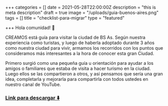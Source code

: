 +++
categories = []
date = 2021-05-28T22:00:00Z
description = "this is meta description"
draft = true
image = "/uploads/guia-buenos-aires.png"
tags = []
title = "checklist-para-migrar"
type = "featured"

+++
Hola comunidad! 👋

CREAMOS está guía para visitar la ciudad de BS As. Según nuestra experiencia como turistas, y luego de haberla adoptado durante 3 años como nuestra ciudad para vivir, armamos los recorridos con los puntos que consideramos más interesantes a la hora de conocer esta gran Ciudad. 

Primero surgió como una pequeña guía u orientación para ayudar a los amigos o familiares que estaba de visita a hacer turismo en la ciudad. Luego ellos se las compartieron a otros, y así pensamos que sería una gran idea, completarla y mejorarla para compartirla con todos ustedes en nuestro canal de YouTube.

### [**Link para descargar ⬇️**](https://www.toneden.io/vive-simple/post/gu-a-completa-ciudad-de-buenos-aires-pdf)
